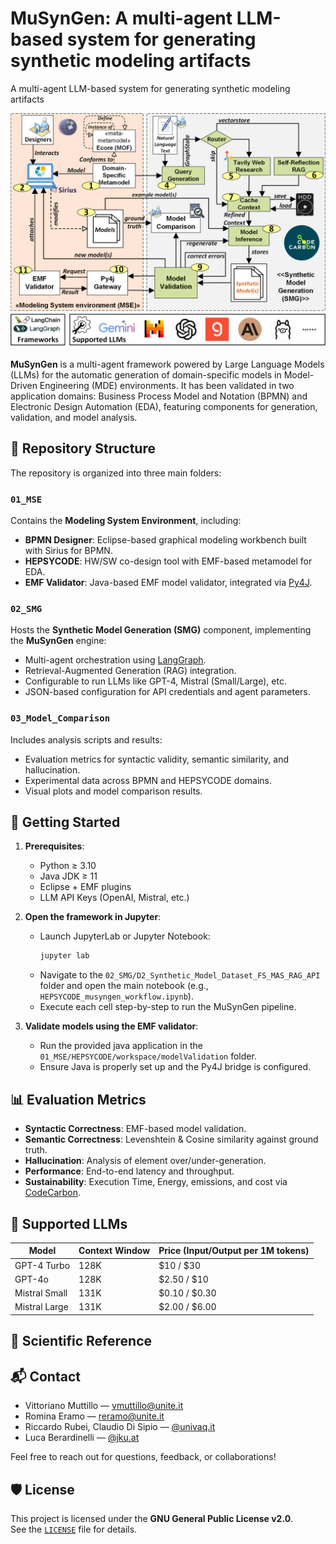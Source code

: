 # MuSynGen: A multi-agent LLM-based system for generating synthetic modeling artifacts

A multi-agent LLM-based system for generating synthetic modeling artifacts

![MuSynGen Framework](img/framework.png)

**MuSynGen** is a multi-agent framework powered by Large Language Models (LLMs) for the automatic generation of domain-specific models in Model-Driven Engineering (MDE) environments. It has been validated in two application domains: Business Process Model and Notation (BPMN) and Electronic Design Automation (EDA), featuring components for generation, validation, and model analysis.

## 📁 Repository Structure

The repository is organized into three main folders:

### `01_MSE`
Contains the **Modeling System Environment**, including:
- **BPMN Designer**: Eclipse-based graphical modeling workbench built with Sirius for BPMN.
- **HEPSYCODE**: HW/SW co-design tool with EMF-based metamodel for EDA.
- **EMF Validator**: Java-based EMF model validator, integrated via [Py4J](https://www.py4j.org/).

### `02_SMG`
Hosts the **Synthetic Model Generation (SMG)** component, implementing the **MuSynGen** engine:
- Multi-agent orchestration using [LangGraph](https://www.langchain.com/langgraph).
- Retrieval-Augmented Generation (RAG) integration.
- Configurable to run LLMs like GPT-4, Mistral (Small/Large), etc.
- JSON-based configuration for API credentials and agent parameters.

### `03_Model_Comparison`
Includes analysis scripts and results:
- Evaluation metrics for syntactic validity, semantic similarity, and hallucination.
- Experimental data across BPMN and HEPSYCODE domains.
- Visual plots and model comparison results.

## 🚀 Getting Started

1. **Prerequisites**:
   - Python ≥ 3.10
   - Java JDK ≥ 11
   - Eclipse + EMF plugins
   - LLM API Keys (OpenAI, Mistral, etc.)

2. **Open the framework in Jupyter**:
   - Launch JupyterLab or Jupyter Notebook:
     ```bash
     jupyter lab
     ```
   - Navigate to the `02_SMG/D2_Synthetic_Model_Dataset_FS_MAS_RAG_API` folder and open the main notebook (e.g., `HEPSYCODE_musyngen_workflow.ipynb`).
   - Execute each cell step-by-step to run the MuSynGen pipeline.

3. **Validate models using the EMF validator**:
   - Run the provided java application in the `01_MSE/HEPSYCODE/workspace/modelValidation` folder.
   - Ensure Java is properly set up and the Py4J bridge is configured.

## 📊 Evaluation Metrics

- **Syntactic Correctness**: EMF-based model validation.
- **Semantic Correctness**: Levenshtein & Cosine similarity against ground truth.
- **Hallucination**: Analysis of element over/under-generation.
- **Performance**: End-to-end latency and throughput.
- **Sustainability**: Execution Time, Energy, emissions, and cost via [CodeCarbon](https://codecarbon.io/).

## 🧠 Supported LLMs

| Model           | Context Window | Price (Input/Output per 1M tokens) |
|----------------|----------------|------------------------------------|
| GPT-4 Turbo     | 128K           | $10 / $30                          |
| GPT-4o          | 128K           | $2.50 / $10                        |
| Mistral Small   | 131K           | $0.10 / $0.30                      |
| Mistral Large   | 131K           | $2.00 / $6.00                      |

## 📄 Scientific Reference



## 📬 Contact

- Vittoriano Muttillo — [vmuttillo@unite.it](mailto:vmuttillo@unite.it)  
- Romina Eramo — [reramo@unite.it](mailto:reramo@unite.it)  
- Riccardo Rubei, Claudio Di Sipio — [@univaq.it](mailto:)
- Luca Berardinelli — [@jku.at](mailto:)

Feel free to reach out for questions, feedback, or collaborations!

## 🛡️ License

This project is licensed under the **GNU General Public License v2.0**.  
See the [`LICENSE`](LICENSE) file for details.
